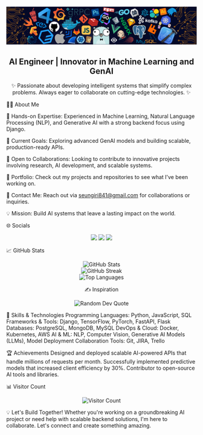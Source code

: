 <p align="center"> <img src="https://raw.githubusercontent.com/KevinPatel04/KevinPatel04/master/header.png" alt="Header Image"> </p> <h2 align="center">AI Engineer | Innovator in Machine Learning and GenAI</h2> <p align="center">✨ Passionate about developing intelligent systems that simplify complex problems. Always eager to collaborate on cutting-edge technologies. ✨</p>

👨‍💻 About Me

🌱 Hands-on Expertise: Experienced in Machine Learning, Natural Language Processing (NLP), and Generative AI with a strong backend focus using Django.

🚀 Current Goals: Exploring advanced GenAI models and building scalable, production-ready APIs.

🤝 Open to Collaborations: Looking to contribute to innovative projects involving research, AI development, and scalable systems.

📂 Portfolio: Check out my projects and repositories to see what I’ve been working on.

💌 Contact Me: Reach out via seungiri841@gmail.com for collaborations or inquiries.

💡 Mission: Build AI systems that leave a lasting impact on the world.

🌐 Socials
<p align="center"> <a href="https://linkedin.com/in/sunil-giri77"><img src="https://img.shields.io/badge/LinkedIn-%230077B5.svg?logo=linkedin&logoColor=white"></a> <a href="https://www.instagram.com/thenameissunil7/"><img src="https://img.shields.io/badge/Instagram-%23E4405F.svg?logo=instagram&logoColor=white"></a> <a href="https://twitter.com/sunilgiri77"><img src="https://img.shields.io/badge/Twitter-%231DA1F2.svg?logo=twitter&logoColor=white"></a> </p>
📈 GitHub Stats
<p align="center"> <img src="https://github-readme-stats.vercel.app/api?username=sunilgiri7&theme=dark&hide_border=true&include_all_commits=false&count_private=false" alt="GitHub Stats"><br/> <img src="https://github-readme-streak-stats.herokuapp.com/?user=sunilgiri7&theme=dark&hide_border=true" alt="GitHub Streak"><br/> <img src="https://github-readme-stats.vercel.app/api/top-langs/?username=sunilgiri7&theme=dark&hide_border=true&include_all_commits=false&count_private=false&layout=compact" alt="Top Languages"> </p>
<p align="center">✍️ Inspiration</p>
<p align="center"> <img src="https://quotes-github-readme.vercel.app/api?type=horizontal&theme=radical" alt="Random Dev Quote"> </p>

🚀 Skills & Technologies
Programming Languages: Python, JavaScript, SQL
Frameworks & Tools: Django, TensorFlow, PyTorch, FastAPI, Flask
Databases: PostgreSQL, MongoDB, MySQL
DevOps & Cloud: Docker, Kubernetes, AWS
AI & ML: NLP, Computer Vision, Generative AI Models (LLMs), Model Deployment
Collaboration Tools: Git, JIRA, Trello

🏆 Achievements
Designed and deployed scalable AI-powered APIs that handle millions of requests per month.
Successfully implemented predictive models that increased client efficiency by 30%.
Contributor to open-source AI tools and libraries.

📊 Visitor Count
<p align="center"> <img src="https://visitcount.itsvg.in/api?id=sunilgiri7&icon=2&color=0" alt="Visitor Count"> </p>

💡 Let's Build Together!
Whether you're working on a groundbreaking AI project or need help with scalable backend solutions, I'm here to collaborate. Let's connect and create something amazing.

